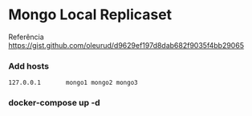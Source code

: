 # Mongo Local Replicaset 

Referência
https://gist.github.com/oleurud/d9629ef197d8dab682f9035f4bb29065

### Add hosts
`127.0.0.1       mongo1 mongo2 mongo3`

### docker-compose up -d

